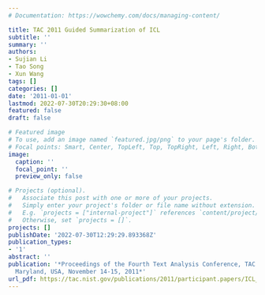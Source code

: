 ```yaml
---
# Documentation: https://wowchemy.com/docs/managing-content/

title: TAC 2011 Guided Summarization of ICL
subtitle: ''
summary: ''
authors:
- Sujian Li
- Tao Song
- Xun Wang
tags: []
categories: []
date: '2011-01-01'
lastmod: 2022-07-30T20:29:30+08:00
featured: false
draft: false

# Featured image
# To use, add an image named `featured.jpg/png` to your page's folder.
# Focal points: Smart, Center, TopLeft, Top, TopRight, Left, Right, BottomLeft, Bottom, BottomRight.
image:
  caption: ''
  focal_point: ''
  preview_only: false

# Projects (optional).
#   Associate this post with one or more of your projects.
#   Simply enter your project's folder or file name without extension.
#   E.g. `projects = ["internal-project"]` references `content/project/deep-learning/index.md`.
#   Otherwise, set `projects = []`.
projects: []
publishDate: '2022-07-30T12:29:29.893368Z'
publication_types:
- '1'
abstract: ''
publication: '*Proceedings of the Fourth Text Analysis Conference, TAC 2011, Gaithersburg,
  Maryland, USA, November 14-15, 2011*'
url_pdf: https://tac.nist.gov/publications/2011/participant.papers/ICL_SUM.proceedings.pdf
---
```

